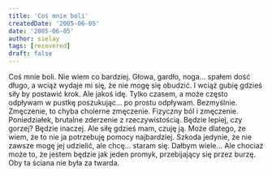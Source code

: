 ```yaml
---
title: 'Coś mnie boli'
createdDate: '2005-06-05'
date: '2005-06-05'
author: sielay
tags: [recovered]
draft: false
---
```


Coś mnie boli. Nie wiem co bardziej. Głowa, gardło, noga… spałem dość długo, a wciąż wydaje mi się, że nie mogę się obudzić. I wciąż gubię gdzieś siły by postawić krok. Ale jakoś idę. Tylko czasem, a może często odpływam w pustkę poszukując… po prostu odpływam. Bezmyślnie. Zmęczenie, to chyba cholerne zmęczenie. Fizyczny ból i zmęczenie. Poniedziałek, brutalne zderzenie z rzeczywistością. Będzie lepiej, czy gorzej? Będzie inaczej. Ale siłę gdzieś mam, czuję ją. Może dlatego, że wiem, że to nie ja potrzebuję pomocy najbardziej. Szkoda jedynie, że nie zawsze mogę jej udzielić, ale chcę… staram się. Dałbym wiele… Ale chociaż może to, że jestem będzie jak jeden promyk, przebijający się przez burzę. Oby ta ściana nie była za twarda.
